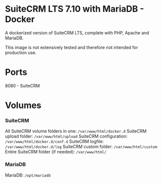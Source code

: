 # SuiteCRM LTS 7.10 with MariaDB - Docker

A dockerized version of SuiteCRM LTS, complete with PHP, Apache and MariaDB.

This image is not extensively tested and therefore not intended for production use.

# Ports
8080 - SuiteCRM

# Volumes

### SuiteCRM
All SuiteCRM volume folders in one: `/var/www/html/docker.d`
SuiteCRM upload folder: `/var/www/html/upload`
SuiteCRM configuration: `/var/www/html/docker.d/conf.d`
SuiteCRM logfile: `/var/www/html/docker.d/log`
SuiteCRM custom folder: `/var/www/html/custom`
Entire SuiteCRM folder (if needed): `/var/www/html/`

### MariaDB
MariaDB: `/opt/mariadb`